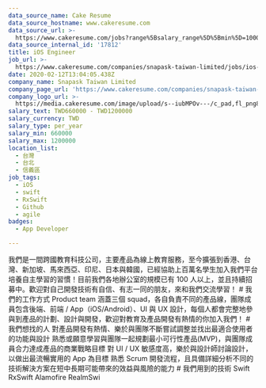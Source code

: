 ```yaml
---
data_source_name: Cake Resume
data_source_hostname: www.cakeresume.com
data_source_url: >-
  https://www.cakeresume.com/jobs?range%5Bsalary_range%5D%5Bmin%5D=1000000&refinementList%5Bprofession%5D%5B0%5D=tech_android-development&refinementList%5Bprofession%5D%5B1%5D=tech_ios-development
data_source_internal_id: '17812'
title: iOS Engineer
job_url: >-
  https://www.cakeresume.com/companies/snapask-taiwan-limited/jobs/ios-engineer-d890e8
date: 2020-02-12T13:04:05.438Z
company_name: Snapask Taiwan Limited
company_page_url: 'https://www.cakeresume.com/companies/snapask-taiwan-limited'
company_logo_url: >-
  https://media.cakeresume.com/image/upload/s--iubMPOv---/c_pad,fl_png8,h_200,w_200/v1581664602/ezr0jpmkee0grucxwq1w.png
salary_text: TWD660000 - TWD1200000
salary_currency: TWD
salary_type: per_year
salary_min: 660000
salary_max: 1200000
location_list:
  - 台灣
  - 台北
  - 信義區
job_tags:
  - iOS
  - swift
  - RxSwift
  - Github
  - agile
badges:
  - App Developer

---
```


我們是一間跨國教育科技公司，主要產品為線上教育服務，至今擴張到香港、台灣、新加坡、馬來西亞、印尼、日本與韓國，已經協助上百萬名學生加入我們平台培養自主學習的習慣！目前我們各地辦公室的規模已有 100 人以上，並且持續招募中。歡迎對自己開發技術有自信、有志一同的朋友，來和我們交流學習！ # 我們的工作方式 Product team 涵蓋三個 squad，各自負責不同的產品線，團隊成員包含後端、前端 / App（iOS/Android）、UI 與 UX 設計，每個人都會完整地參與到產品的計劃、設計與開發，歡迎對教育及產品開發有熱情的你加入我們！ # 我們想找的人 對產品開發有熱情、樂於與團隊不斷嘗試調整並找出最適合使用者的功能與設計 熟悉或願意學習與團隊一起規劃最小可行性產品(MVP)，與團隊成員合力達成產品的商業戰略目標 對 UI / UX 敏感度高，樂於與設計師討論設計，以做出最流暢實用的 App 為目標 熟悉 Scrum 開發流程，且具備詳細分析不同的技術解決方案在短中長期可能帶來的效益與風險的能力 # 我們用到的技術 Swift RxSwift Alamofire RealmSwi